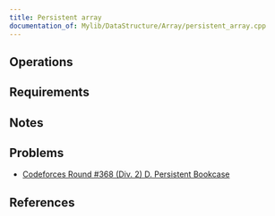 ```yaml
---
title: Persistent array
documentation_of: Mylib/DataStructure/Array/persistent_array.cpp
---
```


## Operations

## Requirements

## Notes

## Problems

- [Codeforces Round #368 (Div. 2) D. Persistent Bookcase](https://codeforces.com/contest/707/problem/D)

## References
